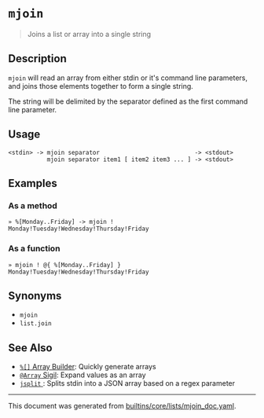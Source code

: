 # `mjoin` 

> Joins a list or array into a single string

## Description

`mjoin` will read an array from either stdin or it's command line parameters,
and joins those elements together to form a single string.

The string will be delimited by the separator defined as the first command line
parameter.

## Usage

```
<stdin> -> mjoin separator                           -> <stdout>
           mjoin separator item1 [ item2 item3 ... ] -> <stdout>
```

## Examples

### As a method

```
» %[Monday..Friday] -> mjoin !
Monday!Tuesday!Wednesday!Thursday!Friday
```

### As a function

```
» mjoin ! @{ %[Monday..Friday] }
Monday!Tuesday!Wednesday!Thursday!Friday
```

## Synonyms

* `mjoin`
* `list.join`


## See Also

* [`%[]` Array Builder](../parser/create-array.md):
  Quickly generate arrays
* [`@Array` Sigil](../parser/array.md):
  Expand values as an array
* [`jsplit` ](../commands/jsplit.md):
  Splits stdin into a JSON array based on a regex parameter

<hr/>

This document was generated from [builtins/core/lists/mjoin_doc.yaml](https://github.com/lmorg/murex/blob/master/builtins/core/lists/mjoin_doc.yaml).